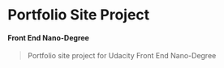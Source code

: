 # Portfolio Site Project
#### Front End Nano-Degree

> Portfolio site project for Udacity Front End Nano-Degree